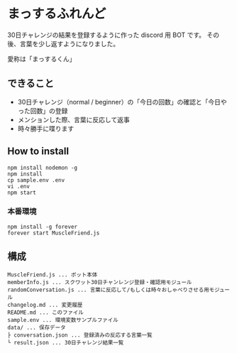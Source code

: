# まっするふれんど

30日チャレンジの結果を登録するように作った discord 用 BOT です。
その後、言葉を少し返すようになりました。

愛称は「まっするくん」


## できること
- 30日チャレンジ（normal / beginner）の「今日の回数」の確認と「今日やった回数」の登録
- メンションした際、言葉に反応して返事
- 時々勝手に喋ります


## How to install
```
npm install nodemon -g
npm install
cp sample.env .env
vi .env
npm start
```

### 本番環境
```
npm install -g forever
forever start MuscleFriend.js
```

## 構成
```
MuscleFriend.js ... ボット本体
memberInfo.js ... スクワット30日チャンレンジ登録・確認用モジュール
randomConversation.js ... 言葉に反応して/もしくは時々おしゃべりさせる用モジュール
changelog.md ... 変更履歴
README.md ... このファイル
sample.env ... 環境変数サンプルファイル
data/ ... 保存データ
├ conversation.json ... 登録済みの反応する言葉一覧
└ result.json ... 30日チャレンジ結果一覧
```
